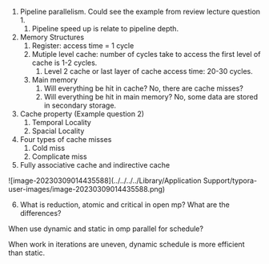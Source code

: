 1. Pipeline parallelism. Could see the example from review lecture question 1.
   1. Pipeline speed up is relate to pipeline depth.
2. Memory Structures
   1. Register: access time = 1 cycle
   2. Mutiple level cache: number of cycles take to access the first level of cache is 1-2 cycles.
      1. Level 2 cache or last layer of cache access time: 20-30 cycles.
   3. Main memory
      1. Will everything be hit in cache? No, there are cache misses?
      2. Will everything be hit in main memory? No, some data are stored in secondary storage.
3. Cache property (Example question 2)
   1. Temporal Locality
   2. Spacial Locality
4. Four types of cache misses
   1. Cold miss
   2. Complicate miss
5. Fully associative cache and indirective cache

![image-20230309014435588](../../../../Library/Application Support/typora-user-images/image-20230309014435588.png)

6. What is reduction, atomic and critical in open mp? What are the differences?

When use dynamic and static in omp parallel for schedule?

When work in iterations are uneven, dynamic schedule is more efficient than static. 